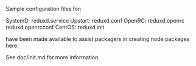 Sample configuration files for:

SystemD: reduxd.service
Upstart: reduxd.conf
OpenRC:  reduxd.openrc
         reduxd.openrcconf
CentOS:  reduxd.init

have been made available to assist packagers in creating node packages here.

See doc/init.md for more information.
